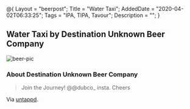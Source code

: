 @{
 Layout = "beerpost";
 Title = "Water Taxi";
 AddedDate = "2020-04-02T06:33:25";
 Tags = "IPA, TIPA, Tavour";
 Description = "";
 }
 

## Water Taxi by Destination Unknown Beer Company

![beer-pic]

### About Destination Unknown Beer Company

> Join the Journey! @@dubco_ insta. Cheers

Via [untappd][untappd-url].

[untappd-url]: <https://untappd.com//DestinationUnknown>
[beer-pic]: https://jasonpowley.com/assets/img/2020-04-02-water-taxi.jpeg "Water Taxi by Destination Unknown Beer Company"
